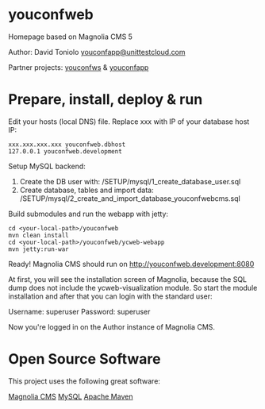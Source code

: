 youconfweb
==========

Homepage based on Magnolia CMS 5

Author: David Toniolo <youconfapp@unittestcloud.com>

Partner projects: [youconfws](https://github.com/davidtoniolo/youconfws) & [youconfapp](https://github.com/davidtoniolo/youconfapp) 


Prepare, install, deploy & run
==============================

Edit your hosts (local DNS) file. Replace xxx with IP of your database host IP:

	xxx.xxx.xxx.xxx youconfweb.dbhost
	127.0.0.1 youconfweb.development


Setup MySQL backend:

1. Create the DB user with: /SETUP/mysql/1_create_database_user.sql
2. Create database, tables and import data: /SETUP/mysql/2_create_and_import_database_youconfwebcms.sql


Build submodules and run the webapp with jetty:

	cd <your-local-path>/youconfweb
	mvn clean install
	cd <your-local-path>/youconfweb/ycweb-webapp
	mvn jetty:run-war

Ready! Magnolia CMS should run on http://youconfweb.development:8080

At first, you will see the installation screen of Magnolia, because the SQL dump does not include the ycweb-visualization module. 
So start the module installation and after that you can login with the standard user:

Username: superuser
Password: superuser

Now you're logged in on the Author instance of Magnolia CMS.


Open Source Software
====================

This project uses the following great software:

[Magnolia CMS](http://www.magnolia-cms.com)
[MySQL](http://www.mysql.de)
[Apache Maven](http://maven.apache.org)
